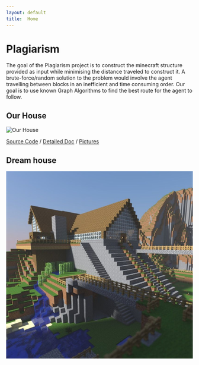 ```yaml
---
layout: default
title:  Home
---
```


# Plagiarism

The goal of the Plagiarism project is to construct the minecraft structure provided as input while minimising the distance traveled to construct it. A brute-force/random solution to the problem would involve the agent travelling between blocks in an inefficient and time consuming order. Our goal is to use known Graph Algorithms to find the best route for the agent to follow. 

## Our House
![Our House](https://raw.githubusercontent.com/thebrainygeek/plagiarism/master/docs/images/mission5House.jpg)

[Source Code][refCode] / [Detailed Doc][refDoc] / [Pictures][refPictures]

[refCode]: https://github.com/thebrainygeek/plagiarism/tree/master/project
[refDoc]: https://github.com/thebrainygeek/plagiarism/tree/master/docs
[refPictures]: https://github.com/thebrainygeek/plagiarism/tree/master/docs/images

## Dream house 
![Large sample house](https://raw.githubusercontent.com/thebrainygeek/plagiarism/master/docs/images/minecraft_big_house.jpg)